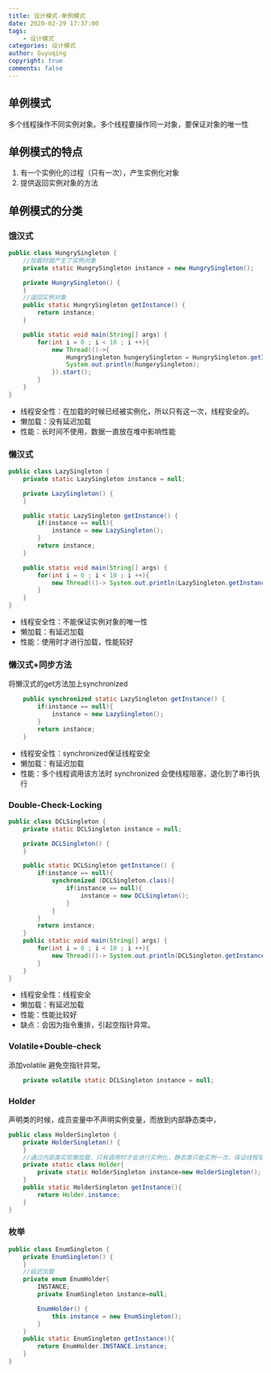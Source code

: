 ```yaml
---
title: 设计模式-单例模式
date: 2020-02-29 17:37:00
tags:
    - 设计模式
categories: 设计模式
author: Guyuqing
copyright: true
comments: false
---
```

## 单例模式
多个线程操作不同实例对象。多个线程要操作同一对象，要保证对象的唯一性

## 单例模式的特点
1. 有一个实例化的过程（只有一次），产生实例化对象
2. 提供返回实例对象的方法

## 单例模式的分类

### 饿汉式
```java
public class HungrySingleton {
	//加载时就产生了实例对象
	private static HungrySingleton instance = new HungrySingleton();

	private HungrySingleton() {
	}
	//返回实例对象
	public static HungrySingleton getInstance() {
		return instance;
	}

	public static void main(String[] args) {
		for(int i = 0 ; i < 10 ; i ++){
			new Thread(()->{
				HungrySingleton hungerySingleton = HungrySingleton.getInstance();
				System.out.println(hungerySingleton);
			}).start();
		}
	}
}
```

* 线程安全性：在加载的时候已经被实例化，所以只有这一次，线程安全的。
* 懒加载：没有延迟加载
* 性能：长时间不使用，数据一直放在堆中影响性能


### 懒汉式
```java
public class LazySingleton {
	private static LazySingleton instance = null;

	private LazySingleton() {
	}

	public static LazySingleton getInstance() {
		if(instance == null){
			instance = new LazySingleton();
		}
		return instance;
	}

	public static void main(String[] args) {
		for(int i = 0 ; i < 10 ; i ++){
		    new Thread(()-> System.out.println(LazySingleton.getInstance())).start();
		}
	}
}
```
* 线程安全性：不能保证实例对象的唯一性
* 懒加载：有延迟加载
* 性能：使用时才进行加载，性能较好

### 懒汉式+同步方法
将懒汉式的get方法加上synchronized
```java
	public synchronized static LazySingleton getInstance() {
		if(instance == null){
			instance = new LazySingleton();
		}
		return instance;
	}
```
* 线程安全性：synchronized保证线程安全
* 懒加载：有延迟加载
* 性能：多个线程调用该方法时 synchronized 会使线程阻塞，退化到了串行执行

### Double-Check-Locking
```java
public class DCLSingleton {
	private static DCLSingleton instance = null;

	private DCLSingleton() {
	}

	public static DCLSingleton getInstance() {
		if(instance == null){
			synchronized (DCLSingleton.class){
				if(instance == null){
					instance = new DCLSingleton();
				}
			}
		}
		return instance;
	}
	public static void main(String[] args) {
		for(int i = 0 ; i < 10 ; i ++){
			new Thread(()-> System.out.println(DCLSingleton.getInstance())).start();
		}
	}
}
```
* 线程安全性：线程安全
* 懒加载：有延迟加载
* 性能：性能比较好
* 缺点：会因为指令重排，引起空指针异常。

### Volatile+Double-check
添加volatile 避免空指针异常。
```java
	private volatile static DCLSingleton instance = null;
```

### Holder
声明类的时候，成员变量中不声明实例变量，而放到内部静态类中，
```java
public class HolderSingleton {
	private HolderSingleton() {
	}
	//通过内部类实现懒加载，只有调用时才会进行实例化，静态类只能实例一次，保证线程安全
	private static class Holder{
		private static HolderSingleton instance=new HolderSingleton();
	}
	public static HolderSingleton getInstance(){
		return Holder.instance;
	}
}
```

### 枚举
```java
public class EnumSingleton {
	private EnumSingleton() {
	}
	//延迟加载
	private enum EnumHolder{
		INSTANCE;
		private EnumSingleton instance=null;

		EnumHolder() {
			this.instance = new EnumSingleton();
		}
	}
	public static EnumSingleton getInstance(){
		return EnumHolder.INSTANCE.instance;
	}
}
```
